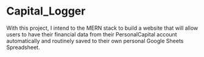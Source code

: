 # Capital_Logger

With this project, I intend to the MERN stack to build a website that will allow users to have their financial data from their PersonalCapital account automatically and routinely saved to their own personal Google Sheets Spreadsheet.
